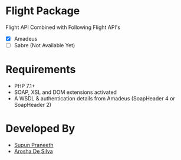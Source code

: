 # Flight Package
Flight API Combined with Following Flight API's
- [x] Amadeus
- [ ] Sabre (Not Available Yet)

# Requirements

- PHP 7.1+
- SOAP, XSL and DOM extensions activated
- A WSDL & authentication details from Amadeus (SoapHeader 4 or SoapHeader 2)

# Developed By
- [Supun Praneeth](https://github.com/spmsupun)
- [Arosha De Silva](https://github.com/arosha445)


